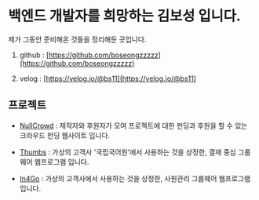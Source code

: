 # 백엔드 개발자를 희망하는 김보성 입니다.

제가 그동안 준비해온 것들을 정리해둔 곳입니다.

1. github : [https://github.com/boseongzzzzz](https://github.com/boseongzzzzz)

2. velog : [https://velog.io/@bs11](https://velog.io/@bs11)


## 프로젝트

- [NullCrowd](https://github.com/boseongzzzzz/NullCrowd) : 제작자와 후원자가 모여 프로젝트에 대한 펀딩과 후원을 할 수 있는 크라우드 펀딩 웹사이트 입니다.

- [Thumbs](https://github.com/boseongzzzzz/Thumbs) : 가상의 고객사 '국립국어원'에서 사용하는 것을 상정한, 결재 중심 그룹웨어 웹프로그램 입니다.

- [In4Go](https://github.com/orgs/BoseongCho/repositories) : 가상의 고객사에서 사용하는 것을 상정한, 사원관리 그룹웨어 웹프로그램 입니다.


### 